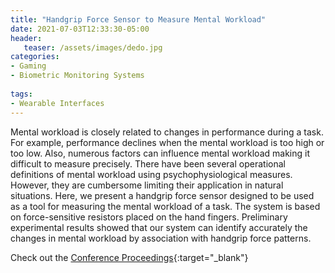 ```yaml
---
title: "Handgrip Force Sensor to Measure Mental Workload"
date: 2021-07-03T12:33:30-05:00
header:
   teaser: /assets/images/dedo.jpg
categories:
- Gaming
- Biometric Monitoring Systems
  
tags:
- Wearable Interfaces
---
```


Mental workload is closely related to changes in performance during a task. 
For example, performance declines when the mental workload is too high or too low. 
Also, numerous factors can influence mental workload making it difficult to measure precisely. 
There have been several operational definitions of mental workload using psychophysiological measures. 
However, they are cumbersome limiting their application in natural situations. 
Here, we present a handgrip force sensor designed to be used as a tool for 
measuring the mental workload of a task. The system is based on force-sensitive resistors placed on 
the hand fingers. Preliminary experimental results showed that our system can identify accurately 
the changes in mental workload by association with handgrip force patterns.

Check out the [Conference Proceedings](https://doi.org/10.1007/978-3-030-78635-9_14){:target="_blank"} 